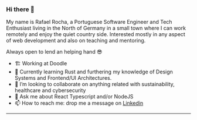 ### Hi there 👋

My name is Rafael Rocha, a Portuguese Software Engineer and Tech Enthusiast living in the North of Germany in a small town where I can work remotely and enjoy the quiet country side.
Interested mostly in any aspect of web development and also on teaching and mentoring.

Always open to lend an helping hand 😎

- 🏗️ Working at Doodle
- 🌱 Currently learning Rust and furthering my knowledge of Design Systems and Frontend/UI Architectures.
- 👯 I’m looking to collaborate on anything related with sustainability, healthcare and cybersecurity
- 💬 Ask me about React Typescript and/or NodeJS
- 📫 How to reach me: drop me a message on [Linkedin](https://www.linkedin.com/in/rafael-rocha91/)

---
